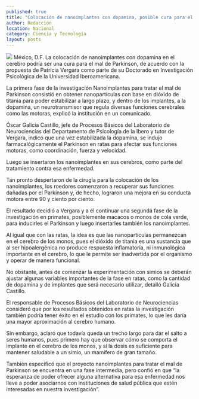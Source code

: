 ```yaml
---
published: true
title: "Colocación de nanoimplantes con dopamina, posible cura para el Parkinson"
author: Redacción
location: Nacional
category: Ciencia y Tecnología
layout: posts
---
```


![](http://i.imgur.com/ZxhzYLpm.jpg)
México, D.F. La colocación de nanoimplantes con dopamina en el cerebro podría ser una cura para el mal de Parkinson, de acuerdo con la propuesta de Patricia Vergara como parte de su Doctorado en Investigación Psicológica de la Universidad Iberoamericana.

La primera fase de la investigación Nanoimplantes para tratar el mal de Parkinson consistió en obtener nanopartículas con base en dióxido de titania para poder estabilizar a largo plazo, y dentro de los implantes, a la dopamina, un neurotransmisor que regula diversas funciones cerebrales como las motoras, explicó la institución en un comunicado.

Óscar Galicia Castillo, jefe de Procesos Básicos del Laboratorio de Neurociencias del Departamento de Psicología de la Ibero y tutor de Vergara, indicó que una vez estabilizada la dopamina, se indujo farmacalógicamente el Parkinson en ratas para afectar sus funciones motoras, como coordinación, fuerza y velocidad.

Luego se insertaron los nanoimplantes en sus cerebros, como parte del tratamiento contra esa enfermedad.

Tan pronto despertaron de la cirugía para la colocación de los nanoimplantes, los roedores comenzaron a recuperar sus funciones dañadas por el Parkinson y, de hecho, lograron una mejora en su conducta motora entre 90 y ciento por ciento.

El resultado decidió a Vergara y a él continuar una segunda fase de la investigación en primates, posiblemente macacos o monos de cola verde, para inducirles el Parkinson y luego insertarles también los nanoimplantes.

Al igual que con las ratas, la idea es que las nanopartículas permanezcan en el cerebro de los monos, pues el dióxido de titania es una sustancia que al ser hipoalergénica no produce respuesta inflamatoria, ni inmunológica importante en el cerebro, lo que le permite ser inadvertida por el organismo y operar de manera funcional.

No obstante, antes de comenzar la experimentación con simios se deberán ajustar algunas variables importantes de la fase en ratas, como la cantidad de dopamina y de implantes que será necesario utilizar, detalló Galicia Castillo.

El responsable de Procesos Básicos del Laboratorio de Neurociencias consideró que por los resultados obtenidos en ratas la investigación también podría tener éxito en el estudio con los primates, lo que les daría una mayor aproximación al cerebro humano.

Sin embargo, aclaró que todavía queda un trecho largo para dar el salto a seres humanos, pues primero hay que observar cómo se comporta el implante en el cerebro de los monos, y si la dosis es suficiente para mantener saludable a un simio, un mamífero de gran tamaño.

También especificó que el proyecto nanoimplantes para tratar el mal de Parkinson se encuentra en una fase intermedia, pero confió en que “la esperanza de poder ofrecer alguna alternativa para esa enfermedad nos lleve a poder asociarnos con instituciones de salud pública que estén interesadas en nuestra investigación”.
